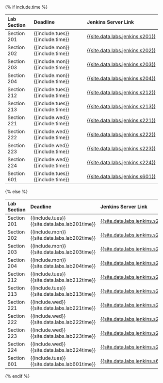 {% if include.time %}

|Lab Section|Deadline|Jenkins Server Link|
|:----------|:-----------------------|:-------------------------|
|Section 201|{{include.tues}} {{include.time}} | <a href="{{site.data.labs.jenkins.s201}}">{{site.data.labs.jenkins.s201}}</a> |
|Section 202|{{include.mon}} {{include.time}} | <a href="{{site.data.labs.jenkins.s202}}">{{site.data.labs.jenkins.s202}}</a> |
|Section 203|{{include.mon}} {{include.time}} | <a href="{{site.data.labs.jenkins.s203}}">{{site.data.labs.jenkins.s203}}</a> |
|Section 204|{{include.mon}} {{include.time}} | <a href="{{site.data.labs.jenkins.s204}}">{{site.data.labs.jenkins.s204}}</a> |
|Section 212|{{include.tues}} {{include.time}} | <a href="{{site.data.labs.jenkins.s212}}">{{site.data.labs.jenkins.s212}}</a> |
|Section 213|{{include.tues}} {{include.time}} | <a href="{{site.data.labs.jenkins.s213}}">{{site.data.labs.jenkins.s213}}</a> |
|Section 221|{{include.wed}} {{include.time}} | <a href="{{site.data.labs.jenkins.s221}}">{{site.data.labs.jenkins.s221}}</a> |
|Section 222|{{include.wed}} {{include.time}} | <a href="{{site.data.labs.jenkins.s222}}">{{site.data.labs.jenkins.s222}}</a> |
|Section 223|{{include.wed}} {{include.time}} | <a href="{{site.data.labs.jenkins.s223}}">{{site.data.labs.jenkins.s223}}</a> |
|Section 224|{{include.wed}} {{include.time}} | <a href="{{site.data.labs.jenkins.s224}}">{{site.data.labs.jenkins.s224}}</a> |
|Section 601|{{include.tues}} {{include.time}} | <a href="{{site.data.labs.jenkins.s601}}">{{site.data.labs.jenkins.s601}}</a> |

{% else %}

|Lab Section|Deadline|Jenkins Server Link|
|:----------|:-----------------------|:-------------------------|
|Section 201|{{include.tues}} {{site.data.labs.lab201time}} | <a href="{{site.data.labs.jenkins.s201}}">{{site.data.labs.jenkins.s201}}</a> |
|Section 202|{{include.mon}} {{site.data.labs.lab202time}} | <a href="{{site.data.labs.jenkins.s202}}">{{site.data.labs.jenkins.s202}}</a> |
|Section 203|{{include.mon}} {{site.data.labs.lab203time}} | <a href="{{site.data.labs.jenkins.s203}}">{{site.data.labs.jenkins.s203}}</a> |
|Section 204|{{include.mon}} {{site.data.labs.lab204time}} | <a href="{{site.data.labs.jenkins.s204}}">{{site.data.labs.jenkins.s204}}</a> |
|Section 212|{{include.tues}} {{site.data.labs.lab212time}} | <a href="{{site.data.labs.jenkins.s212}}">{{site.data.labs.jenkins.s212}}</a> |
|Section 213|{{include.tues}} {{site.data.labs.lab213time}} | <a href="{{site.data.labs.jenkins.s213}}">{{site.data.labs.jenkins.s213}}</a> |
|Section 221|{{include.wed}} {{site.data.labs.lab221time}} | <a href="{{site.data.labs.jenkins.s221}}">{{site.data.labs.jenkins.s221}}</a> |
|Section 222|{{include.wed}} {{site.data.labs.lab222time}} | <a href="{{site.data.labs.jenkins.s222}}">{{site.data.labs.jenkins.s222}}</a> |
|Section 223|{{include.wed}} {{site.data.labs.lab223time}} | <a href="{{site.data.labs.jenkins.s223}}">{{site.data.labs.jenkins.s223}}</a> |
|Section 224|{{include.wed}} {{site.data.labs.lab224time}} | <a href="{{site.data.labs.jenkins.s224}}">{{site.data.labs.jenkins.s224}}</a> |
|Section 601|{{include.tues}} {{site.data.labs.lab601time}} | <a href="{{site.data.labs.jenkins.s601}}">{{site.data.labs.jenkins.s601}}</a> |

{% endif %}




<!--
|Section 211|{{include.tues}} {{site.data.labs.lab211time}} | <a href="{{site.data.labs.jenkins.s211}}">{{site.data.labs.jenkins.s211}}</a> |
|Section 214|{{include.tues}} {{site.data.labs.lab214time}} | <a href="{{site.data.labs.jenkins.s214}}">{{site.data.labs.jenkins.s214}}</a> |
|Section 221|{{include.wed}} {{site.data.labs.lab221time}} | <a href="{{site.data.labs.jenkins.s221}}">{{site.data.labs.jenkins.s221}}</a> |
|Section 224|{{include.wed}} {{site.data.labs.lab224time}} | <a href="{{site.data.labs.jenkins.s224}}">{{site.data.labs.jenkins.s224}}</a> |
-->
